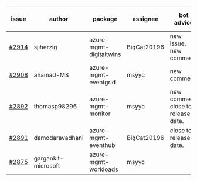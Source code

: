 | issue | author | package | assignee | bot advice | created date of issue | target release date | date from target |
| ------ | ------ | ------ | ------ | ------ | ------ | ------ | :-----: |
| [#2914](https://github.com/Azure/sdk-release-request/issues/2914) | sjiherzig | azure-mgmt-digitaltwins | BigCat20196 | new issue. new comment. | 06-13 | 06-30 |  |
| [#2908](https://github.com/Azure/sdk-release-request/issues/2908) | ahamad-MS | azure-mgmt-eventgrid | msyyc | new comment. | 06-13 | 06-15 |  |
| [#2892](https://github.com/Azure/sdk-release-request/issues/2892) | thomasp98296 | azure-mgmt-monitor | msyyc | new comment. close to release date.  | 06-06 | 06-20 | 0 |
| [#2891](https://github.com/Azure/sdk-release-request/issues/2891) | damodaravadhani | azure-mgmt-eventhub | BigCat20196 | close to release date.  | 06-06 | 06-20 | 0 |
| [#2875](https://github.com/Azure/sdk-release-request/issues/2875) | gargankit-microsoft | azure-mgmt-workloads | msyyc |  | 06-03 | 06-30 |  |
